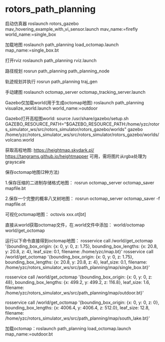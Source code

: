 # rotors_path_planning

启动仿真器
roslaunch rotors_gazebo mav_hovering_example_with_vi_sensor.launch  mav_name:=firefly world_name:=single_box

加载地图
roslaunch path_planning load_octomap.launch map_name:=single_box.bt

打开rviz
roslaunch path_planning rviz.launch

路径规划
rosrun path_planning path_planning_node

轨迹规划并执行
rosrun path_planning traj_gen

手动建图
roslaunch octomap_server octomap_tracking_server.launch

Gazebo仅加载world(用于生成octomap地图)
roslaunch path_planning visualize_world.launch world_name:=outdoor

Gazebo打开高程图world:
source /usr/share/gazebo/setup.sh
GAZEBO_RESOURCE_PATH="$GAZEBO_RESOURCE_PATH:/home/yzc/rotors_simulator_ws/src/rotors_simulator/rotors_gazebo/worlds" gazebo /home/yzc/rotors_simulator_ws/src/rotors_simulator/rotors_gazebo/worlds/volcano.world

获取高程地图:
https://heightmap.skydark.pl/
https://tangrams.github.io/heightmapper 可用，需将图片从rgba处理为grayscale


保存octomap地图(2种方法)

1.保存压缩的二进制存储格式地图：
rosrun octomap_server octomap_saver mapfile.bt

2.保存一个完整的概率八叉树地图：
rosrun octomap_server octomap_saver -f mapfile.ot

可视化octomap地图：
octovis xxx.ot[bt]

直接从world获取octomap文件，在.world文件中添加：
<plugin name='gazebo_octomap' filename='librotors_gazebo_octomap_plugin.so'>
  <octomapPubTopic>world/octomap</octomapPubTopic>
  <octomapServiceName>world/get_octomap</octomapServiceName>
</plugin>

运行以下命令直接得到octomap地图：
rosservice call /world/get_octomap '{bounding_box_origin: {x: 0, y: 0, z: 1.75}, bounding_box_lengths: {x: 20.8, y: 20.8, z: 4}, leaf_size: 0.1, filename: /home/yzc/map.bt}'
rosservice call /world/get_octomap '{bounding_box_origin: {x: 0, y: 0, z: 1.75}, bounding_box_lengths: {x: 20.8, y: 20.8, z: 4}, leaf_size: 0.1, filename: /home/yzc/rotors_simulator_ws/src/path_planning/map/single_box.bt}'

rosservice call /world/get_octomap '{bounding_box_origin: {x: 0, y: 0, z: 48}, bounding_box_lengths: {x: 499.2, y: 499.2, z: 116.8}, leaf_size: 1.6, filename: /home/yzc/rotors_simulator_ws/src/path_planning/map/outdoor.bt}'

rosservice call /world/get_octomap '{bounding_box_origin: {x: 0, y: 0, z: 0}, bounding_box_lengths: {x: 4006.4, y: 4006.4, z: 512.0}, leaf_size: 12.8, filename: /home/yzc/rotors_simulator_ws/src/path_planning/map/south_lake.bt}'

加载octomap：roslaunch path_planning load_octomap.launch map_name:=outdoor.bt
<arg name="path" default="/home/yzc/map.bt">
<node pkg="octomap_server" type="octomap_server_node" name="octomap_talker" output="screen" args="$(arg path)">
